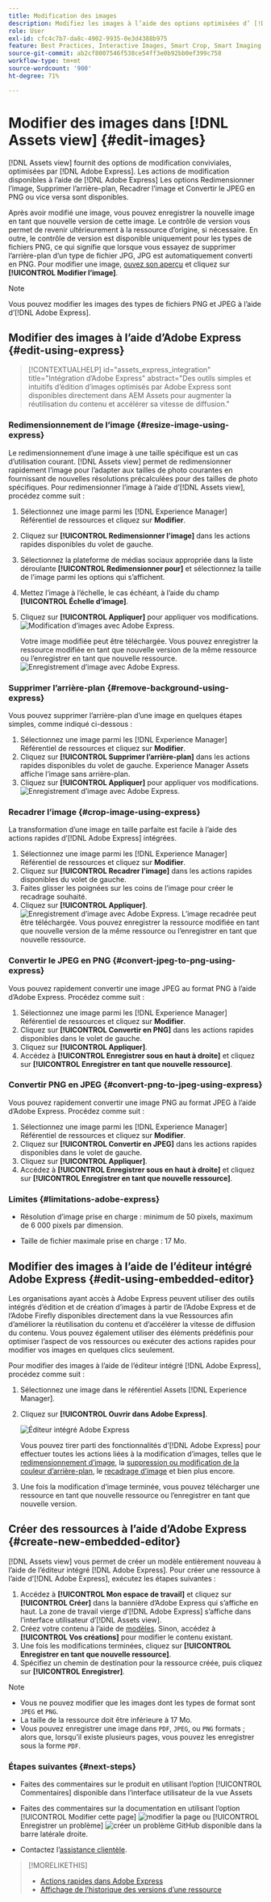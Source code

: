 ```yaml
---
title: Modification des images
description: Modifiez les images à l’aide des options optimisées d’ [!DNL Adobe Express] et enregistrez les images mises à jour sous forme de versions.
role: User
exl-id: cfc4c7b7-da8c-4902-9935-0e3d4388b975
feature: Best Practices, Interactive Images, Smart Crop, Smart Imaging
source-git-commit: ab2cf8007546f538ce54ff3e0b92bb0ef399c758
workflow-type: tm+mt
source-wordcount: '900'
ht-degree: 71%

---
```


# Modifier des images dans [!DNL Assets view] {#edit-images}

[!DNL Assets view] fournit des options de modification conviviales, optimisées par [!DNL Adobe Express]. Les actions de modification disponibles à l’aide de [!DNL Adobe Express] Les options Redimensionner l’image, Supprimer l’arrière-plan, Recadrer l’image et Convertir le JPEG en PNG ou vice versa sont disponibles.

Après avoir modifié une image, vous pouvez enregistrer la nouvelle image en tant que nouvelle version de cette image. Le contrôle de version vous permet de revenir ultérieurement à la ressource d’origine, si nécessaire. En outre, le contrôle de version est disponible uniquement pour les types de fichiers PNG, ce qui signifie que lorsque vous essayez de supprimer l’arrière-plan d’un type de fichier JPG, JPG est automatiquement converti en PNG. Pour modifier une image, [ouvez son aperçu](navigate-assets-view.md) et cliquez sur **[!UICONTROL Modifier l’image]**.

>[!NOTE]
>
>Vous pouvez modifier les images des types de fichiers PNG et JPEG à l’aide d’[!DNL Adobe Express].

<!--The editing actions that are available are Spot healing, Crop and straighten, Resize image, and Adjust image.-->

## Modifier des images à l’aide d’Adobe Express {#edit-using-express}

>[!CONTEXTUALHELP]
>id="assets_express_integration"
>title="Intégration d’Adobe Express"
>abstract="Des outils simples et intuitifs d’édition d’images optimisés par Adobe Express sont disponibles directement dans AEM Assets pour augmenter la réutilisation du contenu et accélérer sa vitesse de diffusion."

### Redimensionnement de l’image {#resize-image-using-express}

Le redimensionnement d’une image à une taille spécifique est un cas d’utilisation courant. [!DNL Assets view] permet de redimensionner rapidement l’image pour l’adapter aux tailles de photo courantes en fournissant de nouvelles résolutions précalculées pour des tailles de photo spécifiques. Pour redimensionner l’image à l’aide d’[!DNL Assets view], procédez comme suit :

1. Sélectionnez une image parmi les [!DNL Experience Manager] Référentiel de ressources et cliquez sur **Modifier**.
2. Cliquez sur **[!UICONTROL Redimensionner l’image]** dans les actions rapides disponibles du volet de gauche.
3. Sélectionnez la plateforme de médias sociaux appropriée dans la liste déroulante **[!UICONTROL Redimensionner pour]** et sélectionnez la taille de l’image parmi les options qui s’affichent.
4. Mettez l’image à l’échelle, le cas échéant, à l’aide du champ **[!UICONTROL Échelle d’image]**.
5. Cliquez sur **[!UICONTROL Appliquer]** pour appliquer vos modifications.
   ![Modification d’images avec Adobe Express.](assets/adobe-express-resize-image.png)

   Votre image modifiée peut être téléchargée. Vous pouvez enregistrer la ressource modifiée en tant que nouvelle version de la même ressource ou l’enregistrer en tant que nouvelle ressource.
   ![Enregistrement d’image avec Adobe Express.](assets/adobe-express-resize-save.png)

### Supprimer l’arrière-plan {#remove-background-using-express}

Vous pouvez supprimer l’arrière-plan d’une image en quelques étapes simples, comme indiqué ci-dessous :

1. Sélectionnez une image parmi les [!DNL Experience Manager] Référentiel de ressources et cliquez sur **Modifier**.
2. Cliquez sur **[!UICONTROL Supprimer l’arrière-plan]** dans les actions rapides disponibles du volet de gauche. Experience Manager Assets affiche l’image sans arrière-plan.
3. Cliquez sur **[!UICONTROL Appliquer]** pour appliquer vos modifications.
   ![Enregistrement d’image avec Adobe Express.](assets/adobe-express-remove-background.png)

### Recadrer l’image {#crop-image-using-express}

La transformation d’une image en taille parfaite est facile à l’aide des actions rapides d’[!DNL Adobe Express] intégrées.

1. Sélectionnez une image parmi les [!DNL Experience Manager] Référentiel de ressources et cliquez sur **Modifier**.
2. Cliquez sur **[!UICONTROL Recadrer l’image]** dans les actions rapides disponibles du volet de gauche.
3. Faites glisser les poignées sur les coins de l’image pour créer le recadrage souhaité.
4. Cliquez sur **[!UICONTROL Appliquer]**.
   ![Enregistrement d’image avec Adobe Express.](assets/adobe-express-crop-image.png)
L’image recadrée peut être téléchargée. Vous pouvez enregistrer la ressource modifiée en tant que nouvelle version de la même ressource ou l’enregistrer en tant que nouvelle ressource.

### Convertir le JPEG en PNG {#convert-jpeg-to-png-using-express}

Vous pouvez rapidement convertir une image JPEG au format PNG à l’aide d’Adobe Express. Procédez comme suit :

1. Sélectionnez une image parmi les [!DNL Experience Manager] Référentiel de ressources et cliquez sur **Modifier**.
2. Cliquez sur **[!UICONTROL Convertir en PNG]** dans les actions rapides disponibles dans le volet de gauche.
   <!--![Convert to PNG with Adobe Express](/help/using/assets/adobe-express-convert-image.png)-->
3. Cliquez sur **[!UICONTROL Appliquer]**.
4. Accédez à **[!UICONTROL Enregistrer sous en haut à droite]** et cliquez sur **[!UICONTROL Enregistrer en tant que nouvelle ressource]**.

### Convertir PNG en JPEG {#convert-png-to-jpeg-using-express}

Vous pouvez rapidement convertir une image PNG au format JPEG à l’aide d’Adobe Express. Procédez comme suit :

1. Sélectionnez une image parmi les [!DNL Experience Manager] Référentiel de ressources et cliquez sur **Modifier**.
2. Cliquez sur **[!UICONTROL Convertir en JPEG]** dans les actions rapides disponibles dans le volet de gauche.
3. Cliquez sur **[!UICONTROL Appliquer]**.
4. Accédez à **[!UICONTROL Enregistrer sous en haut à droite]** et cliquez sur **[!UICONTROL Enregistrer en tant que nouvelle ressource]**.

### Limites {#limitations-adobe-express}

* Résolution d’image prise en charge : minimum de 50 pixels, maximum de 6 000 pixels par dimension.

* Taille de fichier maximale prise en charge : 17 Mo.

## Modifier des images à l’aide de l’éditeur intégré Adobe Express {#edit-using-embedded-editor}

Les organisations ayant accès à Adobe Express peuvent utiliser des outils intégrés d’édition et de création d’images à partir de l’Adobe Express et de l’Adobe Firefly disponibles directement dans la vue Ressources afin d’améliorer la réutilisation du contenu et d’accélérer la vitesse de diffusion du contenu. Vous pouvez également utiliser des éléments prédéfinis pour optimiser l’aspect de vos ressources ou exécuter des actions rapides pour modifier vos images en quelques clics seulement.

Pour modifier des images à l’aide de l’éditeur intégré [!DNL Adobe Express], procédez comme suit :

1. Sélectionnez une image dans le référentiel Assets [!DNL Experience Manager].
1. Cliquez sur **[!UICONTROL Ouvrir dans Adobe Express]**.

   ![Éditeur intégré Adobe Express](assets/embedded-editor.png)

   Vous pouvez tirer parti des fonctionnalités d’[!DNL Adobe Express] pour effectuer toutes les actions liées à la modification d’images, telles que le [redimensionnement d’image](https://helpx.adobe.com/fr/express/using/resize-image.html), la [suppression ou modification de la couleur d’arrière-plan](https://helpx.adobe.com/fr/express/using/remove-background.html), le [recadrage d’image](https://helpx.adobe.com/fr/express/using/crop-image.html) et bien plus encore.

1. Une fois la modification d’image terminée, vous pouvez télécharger une ressource en tant que nouvelle ressource ou l’enregistrer en tant que nouvelle version.

## Créer des ressources à l’aide d’Adobe Express {#create-new-embedded-editor}

[!DNL Assets view] vous permet de créer un modèle entièrement nouveau à l’aide de l’éditeur intégré [!DNL Adobe Express]. Pour créer une ressource à l’aide d’[!DNL Adobe Express], exécutez les étapes suivantes :

1. Accédez à **[!UICONTROL Mon espace de travail]** et cliquez sur **[!UICONTROL Créer]** dans la bannière d’Adobe Express qui s’affiche en haut. La zone de travail vierge d’[!DNL Adobe Express] s’affiche dans l’interface utilisateur d’[!DNL Assets view].
1. Créez votre contenu à l’aide de [modèles](https://helpx.adobe.com/fr/express/using/work-with-templates.html). Sinon, accédez à **[!UICONTROL Vos créations]** pour modifier le contenu existant.
1. Une fois les modifications terminées, cliquez sur **[!UICONTROL Enregistrer en tant que nouvelle ressource]**.
1. Spécifiez un chemin de destination pour la ressource créée, puis cliquez sur **[!UICONTROL Enregistrer]**.

>[!NOTE]
>
>* Vous ne pouvez modifier que les images dont les types de format sont `JPEG` et `PNG`.
>* La taille de la ressource doit être inférieure à 17 Mo.
>* Vous pouvez enregistrer une image dans `PDF`, `JPEG`, ou `PNG` formats ; alors que, lorsqu’il existe plusieurs pages, vous pouvez les enregistrer sous la forme `PDF`.

<!--
## Edit images using [!DNL Adobe Photoshop Express] {#edit-using-photoshop-express}

<!--
After editing an image, you can save the new image as a new version. Versioning helps you to revert to the original asset later, if needed. To edit an image, [open its preview](navigate-assets-view.md#preview-assets) and click **[!UICONTROL Edit Image]** ![edit icon](assets/do-not-localize/edit-icon.png) from the rail on the right.

![Options to edit an image](assets/edit-image2.png)

*Figure: The options to edit images are powered by [!DNL Adobe Photoshop Express].*
-->
<!--
### Touch up images {#spot-heal-images-using-photoshop-express}

If there are minor spots or small objects on an image, you can edit and remove the spots using the spot healing feature provided by Adobe Photoshop.

The brush samples the retouched area and makes the repaired pixels blend seamlessly into the rest of the image. Use a brush size that is only slightly larger than the spot you want to fix.

![Spot healing edit option](assets/edit-spot-healing.png)

<!-- 
TBD: See if we should give backlinks to PS docs for these concepts.
For more information about how Spot Healing works in Photoshop, see [retouching and repairing photos](https://helpx.adobe.com/photoshop/using/retouching-repairing-images.html). 
-->
<!-- 
### Crop and straighten images {#crop-straighten-images-using-photoshop-express}

Using the crop and straighten option that you can do basic cropping, rotate image, flip it horizontally or vertically, and crop it to dimensions suitable for popular social media websites.

To save your edits, click **[!UICONTROL Crop Image]**. After editing, you can save the new image as a version.

![Option to crop and straighten](assets/edit-crop-straighten.png)

Many default options let you crop your image to the best proportions that fit various social media profiles and posts.

### Resize image {#resize-image-using-photoshop-express}

You can view the common photo sizes in centimeters or inches to know the dimensions. By default, the resizing method retains the aspect ratio. To manually override the aspect ratio, click ![](assets/do-not-localize/lock-closed-icon.png).

Enter the dimensions and click **[!UICONTROL Resize Image]** to resize the image. Before you save the changes as a version, you can either undo all the changes done before saving by clicking [!UICONTROL Undo] or you can change the specific step in the editing process by clicking [!UICONTROL Revert].

![Options when resizing an image](assets/resize-image.png)

### Adjust image {#adjust-image-using-photoshop-express}

[!DNL Assets view] lets you adjust the color, tone, contrast, and more, with just a few clicks. Click **[!UICONTROL Adjust image]** in the edit window. The following options are available in the right sidebar:

* **Popular**: [!UICONTROL High Contrast & Detail], [!UICONTROL Desaturated Contrast], [!UICONTROL Aged Photo], [!UICONTROL B&W Soft], and [!UICONTROL B&W Sepia Tone].
* **Color**: [!UICONTROL Natural], [!UICONTROL Bright], [!UICONTROL High Contrast], [!UICONTROL High Contrast & Detail], [!UICONTROL Vivid], and [!UICONTROL Matte].
* **Creative**: [!UICONTROL Desaturated Contrast], [!UICONTROL Cool Light], [!UICONTROL Turquoise & Red], [!UICONTROL Soft Mist], [!UICONTROL Vintage Instant], [!UICONTROL Warm Contrast], [!UICONTROL Flat & Green], [!UICONTROL Red Lift Matte], [!UICONTROL Warm Shadows], and [!UICONTROL Aged Photo].
* **B&W**: [!UICONTROL B&W Landscape], [!UICONTROL B&W High Contrast], [!UICONTROL B&W Punch], [!UICONTROL B&W Low Contrast], [!UICONTROL B&W Flat], [!UICONTROL B&W Soft], [!UICONTROL B&W Infrared], [!UICONTROL B&W Selenium Tone], [!UICONTROL B&W Sepia Tone], and [!UICONTROL B&W Split Tone].
* **Vignetting**: [!UICONTROL None], [!UICONTROL Light], [!UICONTROL Medium], and [!UICONTROL Heavy].

![Adjust image by editing](assets/adjust-image.png)

<!--
TBD: Insert a video of the available social media options.
-->

### Étapes suivantes {#next-steps}

* Faites des commentaires sur le produit en utilisant l’option [!UICONTROL Commentaires] disponible dans l’interface utilisateur de la vue Assets

* Faites des commentaires sur la documentation en utilisant l’option [!UICONTROL Modifier cette page] ![modifier la page](assets/do-not-localize/edit-page.png) ou [!UICONTROL Enregistrer un problème] ![créer un problème GitHub](assets/do-not-localize/github-issue.png) disponible dans la barre latérale droite.

* Contactez l’[assistance clientèle](https://experienceleague.adobe.com/fr?support-solution=General#support).

>[!MORELIKETHIS]
>
>* [Actions rapides dans Adobe Express](https://helpx.adobe.com/fr/express/using/resize-image.html)
>* [Affichage de l’historique des versions d’une ressource](navigate-assets-view.md)
